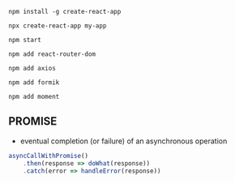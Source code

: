 ```console
npm install -g create-react-app

npx create-react-app my-app

npm start

npm add react-router-dom

npm add axios

npm add formik

npm add moment
```

## PROMISE

- eventual completion (or failure) of an asynchronous operation

```js
asyncCallWithPromise()
    .then(response => doWhat(response))
    .catch(error => handleError(response))
```























